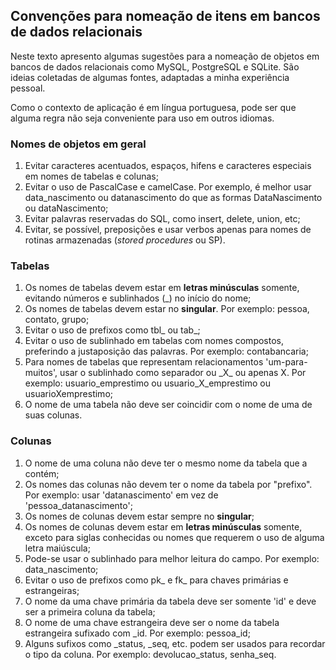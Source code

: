 ## Convenções para nomeação de itens em bancos de dados relacionais

Neste texto apresento algumas sugestões para a nomeação de objetos em bancos de dados relacionais como MySQL, PostgreSQL e SQLite. São ideias coletadas de algumas fontes, adaptadas a minha experiência pessoal.

Como o contexto de aplicação é em língua portuguesa, pode ser que alguma regra não seja conveniente para uso em outros idiomas.

### Nomes de objetos em geral
1. Evitar caracteres acentuados, espaços, hifens e caracteres especiais em nomes de tabelas e colunas;
1. Evitar o uso de PascalCase e camelCase. Por exemplo, é melhor usar data_nascimento ou datanascimento do que as formas DataNascimento ou dataNascimento;
3. Evitar palavras reservadas do SQL, como insert, delete, union, etc;
4. Evitar, se possível, preposições e usar verbos apenas para nomes de rotinas armazenadas (*stored procedures* ou SP).

### Tabelas
1. Os nomes de tabelas devem estar em **letras minúsculas** somente, evitando números e sublinhados (\_) no início do nome;
2. Os nomes de tabelas devem estar no **singular**. Por exemplo: pessoa, contato, grupo;
3. Evitar o uso de prefixos como tbl_ ou tab_;
4. Evitar o uso de sublinhado em tabelas com nomes compostos, preferindo a justaposição das palavras. Por exemplo: contabancaria;
5. Para nomes de tabelas que representam relacionamentos 'um-para-muitos', usar o sublinhado como separador ou \_X_ ou apenas X. Por exemplo: usuario_emprestimo ou usuario_X_emprestimo ou usuarioXemprestimo;
7. O nome de uma tabela não deve ser coincidir com o nome de uma de suas colunas.

### Colunas
1. O nome de uma coluna não deve ter o mesmo nome da tabela que a contém;
2. Os nomes das colunas não devem ter o nome da tabela por "prefixo". Por exemplo: usar 'datanascimento' em vez de 'pessoa_datanascimento'; 
3. Os nomes de colunas devem estar sempre no **singular**;
4. Os nomes de colunas devem estar em **letras minúsculas** somente, exceto para siglas conhecidas ou nomes que requerem o uso de alguma letra maiúscula;
5. Pode-se usar o sublinhado para melhor leitura do campo. Por exemplo: data_nascimento;
6. Evitar o uso de prefixos como pk_ e fk_ para chaves primárias e estrangeiras;
7. O nome da uma chave primária da tabela deve ser somente 'id' e deve ser a primeira coluna da tabela;
8. O nome de uma chave estrangeira deve ser o nome da tabela estrangeira sufixado com \_id. Por exemplo: pessoa_id;
9. Alguns sufixos como \_status, \_seq, etc. podem ser usados para recordar o tipo da coluna. Por exemplo: devolucao_status, senha_seq.
